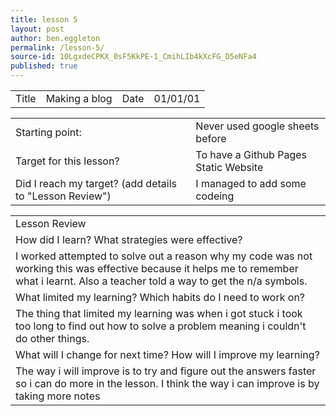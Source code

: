 ```yaml
---
title: lesson 5
layout: post
author: ben.eggleton
permalink: /lesson-5/
source-id: 10LgxdeCPKX_0sF5KkPE-1_CmihLIb4kXcFG_D5eNFa4
published: true
---
```

<table>
  <tr>
    <td>Title</td>
    <td>Making a blog</td>
    <td>Date</td>
    <td>01/01/01</td>
  </tr>
</table>


<table>
  <tr>
    <td>Starting point:</td>
    <td>Never used google sheets before </td>
  </tr>
  <tr>
    <td>Target for this lesson?</td>
    <td>To have a Github Pages Static Website</td>
  </tr>
  <tr>
    <td>Did I reach my target? 
(add details to "Lesson Review")</td>
    <td> I managed to add some codeing </td>
  </tr>
</table>


<table>
  <tr>
    <td>Lesson Review</td>
  </tr>
  <tr>
    <td>How did I learn? What strategies were effective? </td>
  </tr>
  <tr>
    <td>I worked attempted to solve out a reason why my code was not working this was effective because it helps me to remember what i learnt. Also a teacher told a way to get the n/a symbols.</td>
  </tr>
  <tr>
    <td>What limited my learning? Which habits do I need to work on? </td>
  </tr>
  <tr>
    <td>The thing that limited my learning was when i got stuck i took too long to find out how to solve a problem meaning i couldn't do other things.</td>
  </tr>
  <tr>
    <td>What will I change for next time? How will I improve my learning?</td>
  </tr>
  <tr>
    <td>The way i will improve is to try and figure out the answers faster so i can do more in the lesson. I think the way i can improve is by taking more notes</td>
  </tr>
</table>


